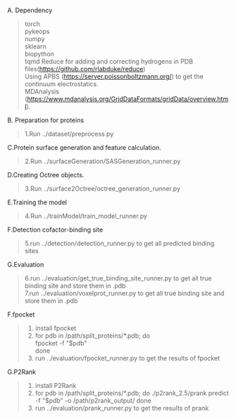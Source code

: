 A. Dependency
>torch<br>
>pykeops<br>
>numpy<br>
>sklearn<br>
>biopython<br>
>tqmd
>Reduce for adding and correcting hydrogens in PDB files(https://github.com/rlabduke/reduce)<br>
>Using APBS (https://server.poissonboltzmann.org/) to get the continuum electrostatics.<br>
>MDAnalysis (https://www.mdanalysis.org/GridDataFormats/gridData/overview.html).<br>

B. Preparation for proteins
>1.Run ../dataset/preprocess.py<br>


C.Protein surface generation and feature calculation.
>2.Run ../surfaceGeneration/SASGeneration_runner.py<br>

D.Creating Octree objects.
>3.Run ../surface2Octree/octree_generation_runner.py<br>


E.Training the model
>4.Run ../trainModel/train_model_runner.py<br>


F.Detection cofactor-binding site
>5.run ../detection/detection_runner.py to get all predicted binding sites<br>

G.Evaluation
>6.run ../evaluation/get_true_binding_site_runner.py to get all true binding site and store them in .pdb<br>
>7.run ../evaluation/voxelprot_runner.py to get all true binding site and store them in .pdb<br>

F.fpocket
>1. install fpocket
>2. for pdb in /path/split_proteins/*.pdb; do<br>
        fpocket -f "$pdb"<br>
    done<br>
>3. run ../evaluation/fpocket_runner.py to get the results of fpocket

G.P2Rank
>1. install P2Rank
>2. for pdb in /path/split_proteins/*.pdb; do
    ./p2rank_2.5/prank predict -f "$pdb" -o /path/p2rank_output/
    done 
>3. run ../evaluation/prank_runner.py to get the results of prank

